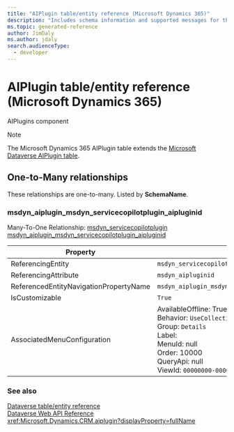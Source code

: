 ```yaml
---
title: "AIPlugin table/entity reference (Microsoft Dynamics 365)"
description: "Includes schema information and supported messages for the AIPlugin table/entity with Microsoft Dynamics 365."
ms.topic: generated-reference
author: JimDaly
ms.author: jdaly
search.audienceType: 
  - developer
---
```


# AIPlugin table/entity reference (Microsoft Dynamics 365)

AIPlugins component

> [!NOTE]
> The Microsoft Dynamics 365 AIPlugin table extends the [Microsoft Dataverse AIPlugin table](/power-apps/developer/data-platform/reference/entities/aiplugin).




## One-to-Many relationships

These relationships are one-to-many. Listed by **SchemaName**.

### <a name="BKMK_msdyn_aiplugin_msdyn_servicecopilotplugin_aipluginid"></a> msdyn_aiplugin_msdyn_servicecopilotplugin_aipluginid

Many-To-One Relationship: [msdyn_servicecopilotplugin msdyn_aiplugin_msdyn_servicecopilotplugin_aipluginid](msdyn_servicecopilotplugin.md#BKMK_msdyn_aiplugin_msdyn_servicecopilotplugin_aipluginid)

|Property|Value|
|---|---|
|ReferencingEntity|`msdyn_servicecopilotplugin`|
|ReferencingAttribute|`msdyn_aipluginid`|
|ReferencedEntityNavigationPropertyName|`msdyn_aiplugin_msdyn_servicecopilotplugin_aipluginid`|
|IsCustomizable|`True`|
|AssociatedMenuConfiguration|AvailableOffline: True<br />Behavior: `UseCollectionName`<br />Group: `Details`<br />Label: <br />MenuId: null<br />Order: 10000<br />QueryApi: null<br />ViewId: `00000000-0000-0000-0000-000000000000`|



### See also

[Dataverse table/entity reference](/power-apps/developer/data-platform/reference/about-entity-reference)  
[Dataverse Web API Reference](/power-apps/developer/data-platform/webapi/reference/about)   
<xref:Microsoft.Dynamics.CRM.aiplugin?displayProperty=fullName>
